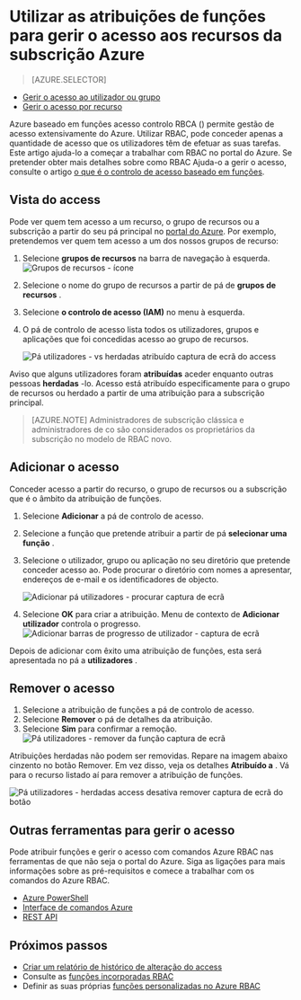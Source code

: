 <properties
    pageTitle="Utilizar o controlo de acesso baseado em funções no portal do Azure | Microsoft Azure"
    description="Introdução ao gestão de acesso no controlo de acesso baseado em funções no Portal do Azure. Utilize as atribuições de funções para atribuir permissões para os recursos."
    services="active-directory"
    documentationCenter=""
    authors="kgremban"
    manager="femila"
    editor=""/>

<tags
    ms.service="active-directory"
    ms.devlang="na"
    ms.topic="get-started-article"
    ms.tgt_pltfrm="na"
    ms.workload="identity"
    ms.date="10/10/2016"
    ms.author="kgremban"/>

# <a name="use-role-assignments-to-manage-access-to-your-azure-subscription-resources"></a>Utilizar as atribuições de funções para gerir o acesso aos recursos da subscrição Azure

> [AZURE.SELECTOR]
- [Gerir o acesso ao utilizador ou grupo](role-based-access-control-manage-assignments.md)
- [Gerir o acesso por recurso](role-based-access-control-configure.md)

Azure baseado em funções acesso controlo RBCA () permite gestão de acesso extensivamente do Azure. Utilizar RBAC, pode conceder apenas a quantidade de acesso que os utilizadores têm de efetuar as suas tarefas. Este artigo ajuda-lo a começar a trabalhar com RBAC no portal do Azure. Se pretender obter mais detalhes sobre como RBAC Ajuda-o a gerir o acesso, consulte o artigo [o que é o controlo de acesso baseado em funções](role-based-access-control-what-is.md).

## <a name="view-access"></a>Vista do access
Pode ver quem tem acesso a um recurso, o grupo de recursos ou a subscrição a partir do seu pá principal no [portal do Azure](https://portal.azure.com). Por exemplo, pretendemos ver quem tem acesso a um dos nossos grupos de recurso:

1. Selecione **grupos de recursos** na barra de navegação à esquerda.  
    ![Grupos de recursos - ícone](./media/role-based-access-control-configure/resourcegroups_icon.png)
2. Selecione o nome do grupo de recursos a partir de pá de **grupos de recursos** .
3. Selecione **o controlo de acesso (IAM)** no menu à esquerda.  
4. O pá de controlo de acesso lista todos os utilizadores, grupos e aplicações que foi concedidas acesso ao grupo de recursos.  

    ![Pá utilizadores - vs herdadas atribuído captura de ecrã do access](./media/role-based-access-control-configure/view-access.png)

Aviso que alguns utilizadores foram **atribuídas** aceder enquanto outras pessoas **herdadas** -lo. Acesso está atribuído especificamente para o grupo de recursos ou herdado a partir de uma atribuição para a subscrição principal.

> [AZURE.NOTE] Administradores de subscrição clássica e administradores de co são considerados os proprietários da subscrição no modelo de RBAC novo.


## <a name="add-access"></a>Adicionar o acesso
Conceder acesso a partir do recurso, o grupo de recursos ou a subscrição que é o âmbito da atribuição de funções.

1. Selecione **Adicionar** a pá de controlo de acesso.  
2. Selecione a função que pretende atribuir a partir de pá **selecionar uma função** .
3. Selecione o utilizador, grupo ou aplicação no seu diretório que pretende conceder acesso ao. Pode procurar o diretório com nomes a apresentar, endereços de e-mail e os identificadores de objecto.  

    ![Adicionar pá utilizadores - procurar captura de ecrã](./media/role-based-access-control-configure/grant-access2.png)

4. Selecione **OK** para criar a atribuição. Menu de contexto de **Adicionar utilizador** controla o progresso.  
    ![Adicionar barras de progresso de utilizador - captura de ecrã](./media/role-based-access-control-configure/addinguser_popup.png)

Depois de adicionar com êxito uma atribuição de funções, esta será apresentada no pá a **utilizadores** .

## <a name="remove-access"></a>Remover o acesso

1. Selecione a atribuição de funções a pá de controlo de acesso.
2. Selecione **Remover** o pá de detalhes da atribuição.  
3. Selecione **Sim** para confirmar a remoção.  
    ![Pá utilizadores - remover da função captura de ecrã](./media/role-based-access-control-configure/remove-access1.png)

Atribuições herdadas não podem ser removidas. Repare na imagem abaixo cinzento no botão Remover. Em vez disso, veja os detalhes **Atribuído a** . Vá para o recurso listado aí para remover a atribuição de funções.

![Pá utilizadores - herdadas access desativa remover captura de ecrã do botão](./media/role-based-access-control-configure/remove-access2.png)

## <a name="other-tools-to-manage-access"></a>Outras ferramentas para gerir o acesso
Pode atribuir funções e gerir o acesso com comandos Azure RBAC nas ferramentas de que não seja o portal do Azure.  Siga as ligações para mais informações sobre as pré-requisitos e comece a trabalhar com os comandos do Azure RBAC.

- [Azure PowerShell](role-based-access-control-manage-access-powershell.md)
- [Interface de comandos Azure](role-based-access-control-manage-access-azure-cli.md)
- [REST API](role-based-access-control-manage-access-rest.md)

## <a name="next-steps"></a>Próximos passos
- [Criar um relatório de histórico de alteração do access](role-based-access-control-access-change-history-report.md)
- Consulte as [funções incorporadas RBAC](role-based-access-built-in-roles.md)
- Definir as suas próprias [funções personalizadas no Azure RBAC](role-based-access-control-custom-roles.md)

